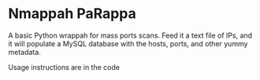 Nmappah PaRappa
================

A basic Python wrappah for mass ports scans. Feed it a text file of IPs, and it will populate a MySQL database with the hosts, ports, and other yummy metadata.

Usage instructions are in the code
